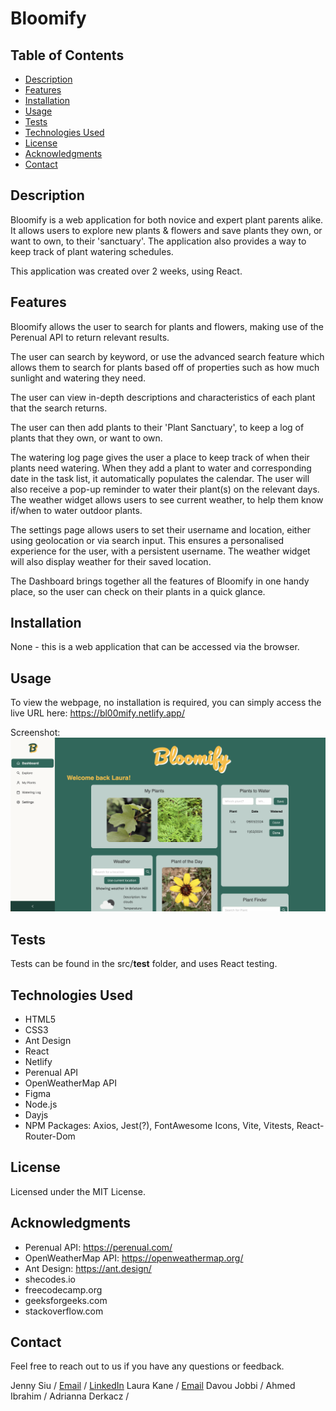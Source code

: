 # Bloomify

## Table of Contents
- [Description](#description)
- [Features](#features)
- [Installation](#installation)
- [Usage](#usage)
- [Tests](#tests)
- [Technologies Used](#technologies-used)
- [License](#license)
- [Acknowledgments](#acknowledgments)
- [Contact](#contact)


## Description
Bloomify is a web application for both novice and expert plant parents alike. It allows users to explore new plants & flowers and save plants they own, or want to own, to their 'sanctuary'. The application also provides a way to keep track of plant watering schedules. 

This application was created over 2 weeks, using React. 

## Features
Bloomify allows the user to search for plants and flowers, making use of the Perenual API to return relevant results. 

The user can search by keyword, or use the advanced search feature which allows them to search for plants based off of properties such as how much sunlight and watering they need.

The user can view in-depth descriptions and characteristics of each plant that the search returns. 

The user can then add plants to their 'Plant Sanctuary', to keep a log of plants that they own, or want to own. 

The watering log page gives the user a place to keep track of when their plants need watering. When they add a plant to water and corresponding date in the task list, it automatically populates the calendar. The user will also receive a pop-up reminder to water their plant(s) on the relevant days. The weather widget allows users to see current weather, to help them know if/when to water outdoor plants.

The settings page allows users to set their username and location, either using geolocation or via search input. This ensures a personalised experience for the user, with a persistent username. The weather widget will also display weather for their saved location. 

The Dashboard brings together all the features of Bloomify in one handy place, so the user can check on their plants in a quick glance. 

## Installation
None - this is a web application that can be accessed via the browser.

## Usage
To view the webpage, no installation is required, you can simply access the live URL here: https://bl00mify.netlify.app/

Screenshot:
![](./src/assets/images/screenshot.png)


## Tests
Tests can be found in the src/__test__ folder, and uses React testing.

## Technologies Used
- HTML5
- CSS3
- Ant Design
- React
- Netlify
- Perenual API
- OpenWeatherMap API
- Figma
- Node.js
- Dayjs
- NPM Packages: Axios, Jest(?), FontAwesome Icons, Vite, Vitests, React-Router-Dom

## License
Licensed under the MIT License.

## Acknowledgments
- Perenual API: https://perenual.com/ 
- OpenWeatherMap API: https://openweathermap.org/
- Ant Design: https://ant.design/ 
- shecodes.io
- freecodecamp.org
- geeksforgeeks.com
- stackoverflow.com

## Contact
Feel free to reach out to us if you have any questions or feedback.

Jenny Siu / [Email](jenny.siu79@gmail.com) / [LinkedIn](https://www.linkedin.com/in/jenny-siu-534576156/)
Laura Kane / [Email](laurakanesocials@gmail.com) 
Davou Jobbi / 
Ahmed Ibrahim / 
Adrianna Derkacz / 
